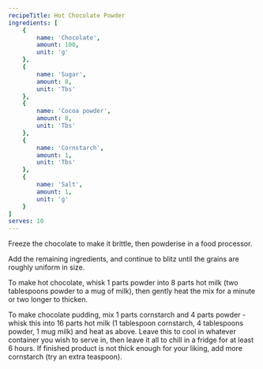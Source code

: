 ```yaml
---
recipeTitle: Hot Chocolate Powder
ingredients: [
    {
        name: 'Chocolate',
        amount: 100,
        unit: 'g'
    },
    {
        name: 'Sugar',
        amount: 8,
        unit: 'Tbs'
    },
    {
        name: 'Cocoa powder',
        amount: 8,
        unit: 'Tbs'
    },
    {
        name: 'Cornstarch',
        amount: 1,
        unit: 'Tbs'
    },
    {
        name: 'Salt',
        amount: 1,
        unit: 'g'
    }
]
serves: 10
---
```

Freeze the chocolate to make it brittle, then powderise in a food processor.

Add the remaining ingredients, and continue to blitz until the grains are roughly uniform in size.

To make hot chocolate, whisk 1 parts powder into 8 parts hot milk (two tablespoons powder to a mug of milk), then gently heat the mix for a minute or two longer to thicken.

To make chocolate pudding, mix 1 parts cornstarch and 4 parts powder - whisk this into 16 parts hot milk (1 tablespoon cornstarch, 4 tablespoons powder, 1 mug milk) and heat as above. Leave this to cool in whatever container you wish to serve in, then leave it all to chill in a fridge for at least 6 hours. If finished product is not thick enough for your liking, add more cornstarch (try an extra teaspoon).